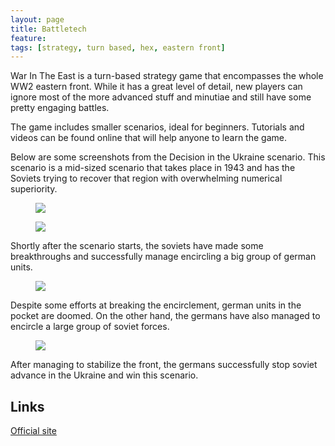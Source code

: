 ```yaml
---
layout: page
title: Battletech
feature: 
tags: [strategy, turn based, hex, eastern front]
---
```


War In The East is a turn-based strategy game that encompasses the whole WW2 eastern front. While it has a great level of detail, new players can ignore most of the more advanced stuff and minutiae and still have some pretty engaging battles.

The game includes smaller scenarios, ideal for beginners. Tutorials and videos can be found online that will help anyone to learn the game.

Below are some screenshots from the Decision in the Ukraine scenario. This scenario is a mid-sized scenario that takes place in 1943 and has the Soviets trying to recover that region with overwhelming numerical superiority.

<figure class="">
    <a href="https://i.imgur.com/o6gjbuL.jpg"><img src="https://i.imgur.com/o6gjbuL.jpg"></a>
</figure>

<figure class="">
    <a href="https://i.imgur.com/aTCagcF.jpg"><img src="https://i.imgur.com/aTCagcF.jpg"></a>
</figure>

Shortly after the scenario starts, the soviets have made some breakthroughs and successfully manage encircling a big group of german units.

<figure class="">
    <a href="https://i.imgur.com/Xu6oOI4.jpg"><img src="https://i.imgur.com/Xu6oOI4.jpg"></a>
</figure>

Despite some efforts at breaking the encirclement, german units in the pocket are doomed. On the other hand, the germans have also managed to encircle a large group of soviet forces.

<figure class="">
    <a href="https://i.imgur.com/UVyZPbd.jpg"><img src="https://i.imgur.com/UVyZPbd.jpg"></a>
</figure>

After managing to stabilize the front, the germans successfully stop soviet advance in the Ukraine and win this scenario.

## Links

[Official site](http://www.matrixgames.com/products/372/details/Gary.Grigsbys.War.in.the.East:.The.German-Soviet.War.1941-1945)